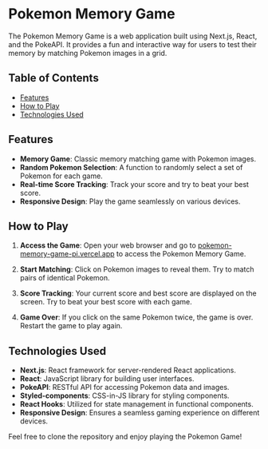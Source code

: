 # Pokemon Memory Game

The Pokemon Memory Game is a web application built using Next.js, React, and the PokeAPI. It provides a fun and interactive way for users to test their memory by matching Pokemon images in a grid.

## Table of Contents

- [Features](#features)
- [How to Play](#how-to-play)
- [Technologies Used](#technologies-used)

## Features

- **Memory Game**: Classic memory matching game with Pokemon images.
- **Random Pokemon Selection**: A function to randomly select a set of Pokemon for each game.
- **Real-time Score Tracking**: Track your score and try to beat your best score.
- **Responsive Design**: Play the game seamlessly on various devices.

## How to Play

1. **Access the Game**: Open your web browser and go to [pokemon-memory-game-pi.vercel.app](https://pokemon-memory-game-pi.vercel.app/) to access the Pokemon Memory Game.

2. **Start Matching**: Click on Pokemon images to reveal them. Try to match pairs of identical Pokemon.

3. **Score Tracking**: Your current score and best score are displayed on the screen. Try to beat your best score with each game.

4. **Game Over**: If you click on the same Pokemon twice, the game is over. Restart the game to play again.

## Technologies Used

- **Next.js**: React framework for server-rendered React applications.
- **React**: JavaScript library for building user interfaces.
- **PokeAPI**: RESTful API for accessing Pokemon data and images.
- **Styled-components**: CSS-in-JS library for styling components.
- **React Hooks**: Utilized for state management in functional components.
- **Responsive Design**: Ensures a seamless gaming experience on different devices.

Feel free to clone the repository and enjoy playing the Pokemon Game!
